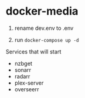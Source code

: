 # docker-media

1. rename dev.env to .env

2. run `docker-compose up -d`

Services that will start

- nzbget
- sonarr
- radarr
- plex-server
- overseerr
